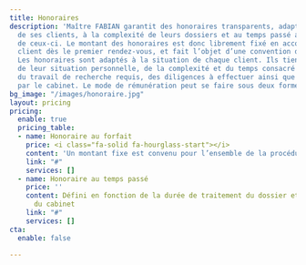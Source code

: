 ```yaml
---
title: Honoraires
description: 'Maître FABIAN garantit des honoraires transparents, adaptés à la situation
  de ses clients, à la complexité de leurs dossiers et au temps passé au traitement
  de ceux-ci. Le montant des honoraires est donc librement fixé en accord avec le
  client dès le premier rendez-vous, et fait l’objet d’une convention d’honoraires.
  Les honoraires sont adaptés à la situation de chaque client. Ils tiennent compte
  de leur situation personnelle, de la complexité et du temps consacré à l’affaire,
  du travail de recherche requis, des diligences à effectuer ainsi que des frais exposés
  par le cabinet. Le mode de rémunération peut se faire sous deux formes :'
bg_image: "/images/honoraire.jpg"
layout: pricing
pricing:
  enable: true
  pricing_table:
  - name: Honoraire au forfait
    price: <i class="fa-solid fa-hourglass-start"></i>
    content: 'Un montant fixe est convenu pour l’ensemble de la procédure '
    link: "#"
    services: []
  - name: Honoraire au temps passé
    price: ''
    content: Défini en fonction de la durée de traitement du dossier et du tarif horaire
      du cabinet
    link: "#"
    services: []
cta:
  enable: false

---
```

